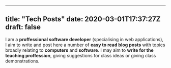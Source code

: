 
---
title: "Tech Posts"
date: 2020-03-01T17:37:27Z
draft: false
---

I am a **proffessional software developer** (specialising in web applications), I aim to write and post here a number of **easy to read blog posts** with topics broadly relating to **computers** and **software**. I may aim to **write for the teaching proffession**, giving suggestions for class ideas or giving class demonstrations.


